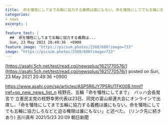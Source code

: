 ```yaml
---
title:  命を犠牲にしてまで五輪に協力する義務は誰にもない。命を犠牲にしてでも五輪に協力しろなどと迫る権限は誰にもない  
categories:
- news
excerpt: |
  
feature_text: |
  ##  命を犠牲にしてまで五輪に協力する義務は...
  Sun, 23 May 2021 20:49:36  +0900
feature_image: "https://picsum.photos/2560/600?image=733"
image: "https://picsum.photos/2560/600?image=733"
---
```


[https://asahi.5ch.net/test/read.cgi/newsplus/1621770576/](https://asahi.5ch.net/test/read.cgi/newsplus/1621770576/)
posted on Sun, 23 May 2021 20:49:36  +0900

<!--more-->

https://www.asahi.com/sp/articles/ASP5R6JY7P5RUTFK00B.html?iref=sp_new_news_list_n 枝野氏、五輪「命を犠牲にしてまで」　バッハ会長発言で 立憲民主党の枝野幸男代表は23日、同党の富山県連大会にオンラインで出席し、「命を犠牲にしてまで五輪に協力する義務は誰にもない。命を犠牲にしてでも五輪に協力しろなどと迫る権限は誰にもない」と述べた。 (リンク先に続きあり) 吉川真布 2021/5/23 20:09 朝日新聞

